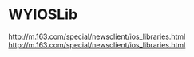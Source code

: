 # WYIOSLib
http://m.163.com/special/newsclient/ios_libraries.html
http://m.163.com/special/newsclient/ios_libraries.html
